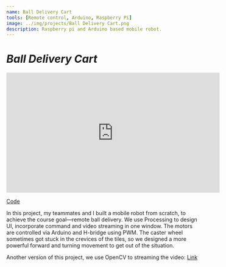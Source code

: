 ```yaml
---
name: Ball Delivery Cart
tools: [Remote control, Arduino, Raspberry Pi]
image: ../img/projects/Ball Delivery Cart.png
description: Raspberry pi and Arduino based mobile robot.
---
```

# _Ball Delivery Cart_

<iframe width="560" height="315" src="https://www.youtube.com/embed/lFlVofkHzSU" title="YouTube video player" frameborder="0" allow="accelerometer; autoplay; clipboard-write; encrypted-media; gyroscope; picture-in-picture" allowfullscreen></iframe>

[Code](https://github.com/liver121888/NTUBME-2021-MechatronicsIV-FinalProject)

In this project, my teammates and I built a mobile robot from scratch, to achieve the course goal—remote ball delivery.
We use Processing to design UI, incorporate command and video streaming in one window. The motors are controlled via Arduino and H-bridge using PWM.
The caster wheel sometimes got stuck in the crevices of the tiles, so we designed a more powerful forward and turning movement to get out of the situation.

Another version of this project, we use OpenCV to streaming the video:
[Link](https://youtu.be/2J82phaPbww)


<object data="https://liver121888.github.io/NTUBME-2021-MechatronicsIV-FinalProject/MechatronicsIV.pdf" width="100%" height="1000" type='application/pdf'></object>